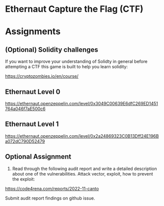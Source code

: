 # Ethernaut Capture the Flag (CTF)


# Assignments

## (Optional) Solidity challenges
If you want to improve your understanding of Solidty in general before attempting a CTF this game is built to help you learn solidity:

https://cryptozombies.io/en/course/

## Ethernaut Level 0

 https://ethernaut.openzeppelin.com/level/0x3049C00639E6dfC269ED1451764a046f7aE500c6

## Ethernaut Level 1

https://ethernaut.openzeppelin.com/level/0x2a24869323C0B13Dff24E196Ba072dC790D52479

## Optional Assignment
1) Read through the following audit report and write a detailed description about one of the vulnerabilities. Attack vector, exploit, how to prevent the exploit:

https://code4rena.com/reports/2022-11-canto

Submit audit report findings on github issue.
